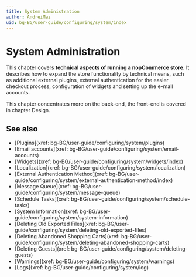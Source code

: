 ```yaml
---
title: System Administration
author: AndreiMaz
uid: bg-BG/user-guide/configuring/system/index
---
```


# System Administration

This chapter covers **technical aspects of running a nopCommerce store**. It describes how to expand the store functionality by technical means, such as additional external plugins, external authentication for the easier checkout process, configuration of widgets and setting up the e-mail accounts.

This chapter concentrates more on the back-end, the front-end is covered in chapter Design.

## See also

* [Plugins](xref: bg-BG/user-guide/configuring/system/plugins)
* [Email accounts](xref: bg-BG/user-guide/configuring/system/email-accounts)
* [Widgets](xref: bg-BG/user-guide/configuring/system/widgets/index)
* [Localization](xref: bg-BG/user-guide/configuring/system/localization)
* [External Authentication Method](xref: bg-BG/user-guide/configuring/system/external-authentication-method/index)
* [Message Queue](xref: bg-BG/user-guide/configuring/system/message-queue)
* [Schedule Tasks](xref: bg-BG/user-guide/configuring/system/schedule-tasks)
* [System Information](xref: bg-BG/user-guide/configuring/system/system-information)
* [Deleting Old Exported Files](xref: bg-BG/user-guide/configuring/system/deleting-old-exported-files)
* [Deleting Abandoned Shopping Carts](xref: bg-BG/user-guide/configuring/system/deleting-abandoned-shopping-carts)
* [Deleting Guests](xref: bg-BG/user-guide/configuring/system/deleting-guests)
* [Warnings](xref: bg-BG/user-guide/configuring/system/warnings)
* [Logs](xref: bg-BG/user-guide/configuring/system/log)
